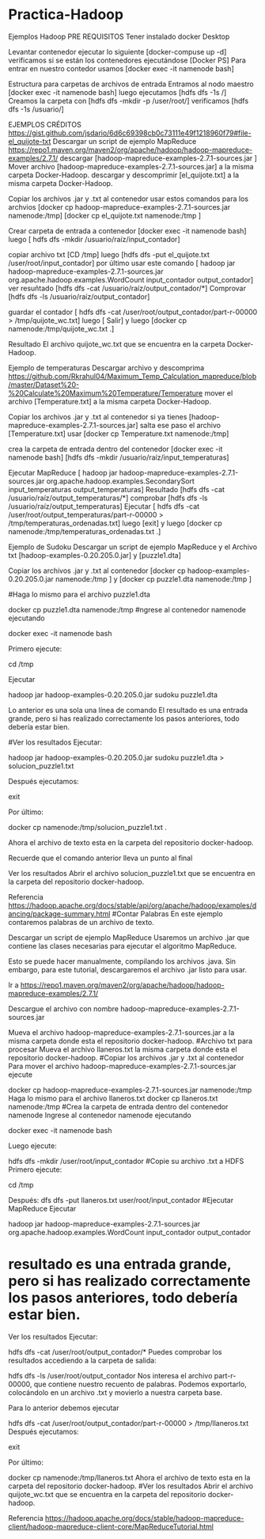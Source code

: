 # Practica-Hadoop
Ejemplos Hadoop
PRE REQUISITOS
Tener instalado docker Desktop

Levantar contenedor
ejecutar lo siguiente [docker-compuse up -d] verificamos si se están los contenedores ejecutándose [Docker PS] Para entrar en nuestro contedor usamos [docker exec -it namenode bash]

Estructura para carpetas de archivos de entrada
Entramos al nodo maestro [docker exec -it namenode bash] luego ejecutamos [hdfs dfs -1s /] Creamos la carpeta con [hdfs dfs -mkdir -p /user/root/] verificamos [hdfs dfs -1s /usuario/]

EJEMPLOS
CRÉDITOS https://gist.github.com/jsdario/6d6c69398cb0c73111e49f1218960f79#file-el_quijote-txt
Descargar un script de ejemplo MapReduce
https://repo1.maven.org/maven2/org/apache/hadoop/hadoop-mapreduce-examples/2.7.1/ descargar [hadoop-mapreduce-examples-2.7.1-sources.jar ] Mover archivo [hadoop-mapreduce-examples-2.7.1-sources.jar] a la misma carpeta Docker-Hadoop. descargar y descomprimir [el_quijote.txt] a la misma carpeta Docker-Hadoop.

Copiar los archivos .jar y .txt al contenedor
usar estos comandos para los archvios [docker cp hadoop-mapreduce-examples-2.7.1-sources.jar namenode:/tmp] [docker cp el_quijote.txt namenode:/tmp ]

Crear carpeta de entrada a contenedor
[docker exec -it namenode bash] luego [ hdfs dfs -mkdir /usuario/raíz/input_contador]

copiar archivo txt
[CD /tmp] luego [hdfs dfs -put el_quijote.txt /user/root/input_contador] por último usar este comando [ hadoop jar hadoop-mapreduce-examples-2.7.1-sources.jar org.apache.hadoop.examples.WordCount input_contador output_contador] ver resuñtado [hdfs dfs -cat /usuario/raíz/output_contador/*] Comprovar [hdfs dfs -ls /usuario/raíz/output_contador]

guardar el contador
[ hdfs dfs -cat /user/root/output_contador/part-r-00000 > /tmp/quijote_wc.txt] luego [ Salir] y luego [docker cp namenode:/tmp/quijote_wc.txt .]

Resultado
El archivo quijote_wc.txt que se encuentra en la carpeta Docker-Hadoop.

Ejemplo de temperaturas
Descargar archivo y descomprima https://github.com/Rkrahul04/Maximum_Temp_Calculation_mapreduce/blob/master/Dataset%20-%20Calculate%20Maximum%20Temperature/Temperature mover el archivo [Temperature.txt] a la misma carpeta Docker-Hadoop.

Copiar los archivos .jar y .txt al contenedor
si ya tienes [hadoop-mapreduce-examples-2.7.1-sources.jar] salta ese paso el archivo [Temperature.txt] usar [docker cp Temperature.txt namenode:/tmp]

crea la carpeta de entrada dentro del contenedor
[docker exec -it namenode bash] [hdfs dfs -mkdir /usuario/raíz/input_temperaturas]

Ejecutar MapReduce
[ hadoop jar hadoop-mapreduce-examples-2.7.1-sources.jar org.apache.hadoop.examples.SecondarySort input_temperaturas output_temperaturas] Resultado [hdfs dfs -cat /usuario/raíz/output_temperaturas/*] comprobar [hdfs dfs -ls /usuario/raíz/output_temperaturas] Ejecutar [ hdfs dfs -cat /user/root/output_temperaturas/part-r-00000 > /tmp/temperaturas_ordenadas.txt] luego [exit] y luego [docker cp namenode:/tmp/temperaturas_ordenadas.txt .]

Ejemplo de Sudoku
Descargar un script de ejemplo MapReduce y el Archivo txt
[hadoop-examples-0.20.205.0.jar] y [puzzle1.dta]

Copiar los archivos .jar y .txt al contenedor
[docker cp hadoop-examples-0.20.205.0.jar namenode:/tmp ] y [docker cp puzzle1.dta namenode:/tmp ]

#Haga lo mismo para el archivo puzzle1.dta

docker cp puzzle1.dta namenode:/tmp 
#ngrese al contenedor namenode ejecutando 

docker exec -it namenode bash

Primero ejecute: 

cd /tmp 

Ejecutar

hadoop jar hadoop-examples-0.20.205.0.jar sudoku puzzle1.dta

Lo anterior es una sola una línea de comando
El resultado es una entrada grande, pero si has realizado correctamente los pasos anteriores, todo debería estar bien.

#Ver los resultados
Ejecutar: 

hadoop jar hadoop-examples-0.20.205.0.jar sudoku puzzle1.dta > solucion_puzzle1.txt 

Después ejecutamos:

 exit

Por último: 

docker cp namenode:/tmp/solucion_puzzle1.txt .

Ahora el archivo de texto esta en la carpeta del  repositorio docker-hadoop.

Recuerde que el comando anterior lleva un punto al final

Ver los resultados
Abrir el archivo solucion_puzzle1.txt que se encuentra en la carpeta del  repositorio docker-hadoop.

Referencia
https://hadoop.apache.org/docs/stable/api/org/apache/hadoop/examples/dancing/package-summary.html
#Contar Palabras
En este ejemplo contaremos palabras de un archivo de texto.

Descargar un script de ejemplo MapReduce
Usaremos un archivo .jar que contiene las clases necesarias para ejecutar el algoritmo MapReduce. 

Esto se puede hacer manualmente, compilando los archivos .java. Sin embargo, para este tutorial, descargaremos el archivo .jar listo para usar.

Ir a https://repo1.maven.org/maven2/org/apache/hadoop/hadoop-mapreduce-examples/2.7.1/

Descargue el archivo con nombre hadoop-mapreduce-examples-2.7.1-sources.jar 

Mueva el archivo hadoop-mapreduce-examples-2.7.1-sources.jar a la misma carpeta donde esta el repositorio docker-hadoop.
#Archivo txt para procesar
Mueva el archivo llaneros.txt la misma carpeta donde esta el repositorio docker-hadoop.
#Copiar los archivos .jar y .txt al contenedor
Para mover el archivo hadoop-mapreduce-examples-2.7.1-sources.jar ejecute

docker cp hadoop-mapreduce-examples-2.7.1-sources.jar namenode:/tmp
Haga lo mismo para el archivo llaneros.txt
docker cp llaneros.txt namenode:/tmp 
#Crea la carpeta de entrada dentro del contenedor namenode
Ingrese al contenedor namenode ejecutando 

docker exec -it namenode bash

Luego ejecute: 

hdfs dfs -mkdir /user/root/input_contador
#Copie su archivo .txt a HDFS
Primero ejecute: 

cd /tmp 

Después: dfs dfs -put  llaneros.txt user/root/input_contador
#Ejecutar MapReduce
Ejecutar

hadoop jar hadoop-mapreduce-examples-2.7.1-sources.jar org.apache.hadoop.examples.WordCount input_contador output_contador
# resultado es una entrada grande, pero si has realizado correctamente los pasos anteriores, todo debería estar bien.

Ver los resultados
Ejecutar: 

hdfs dfs -cat /user/root/output_contador/*
Puedes comprobar los resultados accediendo a la carpeta de salida: 

hdfs dfs -ls /user/root/output_contador
Nos interesa el archivo part-r-00000, que contiene nuestro recuento de palabras. Podemos exportarlo, colocándolo en un archivo .txt y movierlo a nuestra carpeta base.

Para lo anterior debemos ejecutar

hdfs dfs -cat /user/root/output_contador/part-r-00000 > /tmp/llaneros.txt
Después ejecutamos:

 exit

Por último: 

docker cp namenode:/tmp/llaneros.txt
Ahora el archivo de texto esta en la carpeta del  repositorio docker-hadoop.
#Ver los resultados
Abrir el archivo quijote_wc.txt que se encuentra en la carpeta del  repositorio docker-hadoop.

Referencia
https://hadoop.apache.org/docs/stable/hadoop-mapreduce-client/hadoop-mapreduce-client-core/MapReduceTutorial.html

